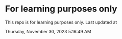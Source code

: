 # For learning purposes only
This repo is for learning purposes only.
Last updated at

Thursday, November 30, 2023 5:16:49 AM

